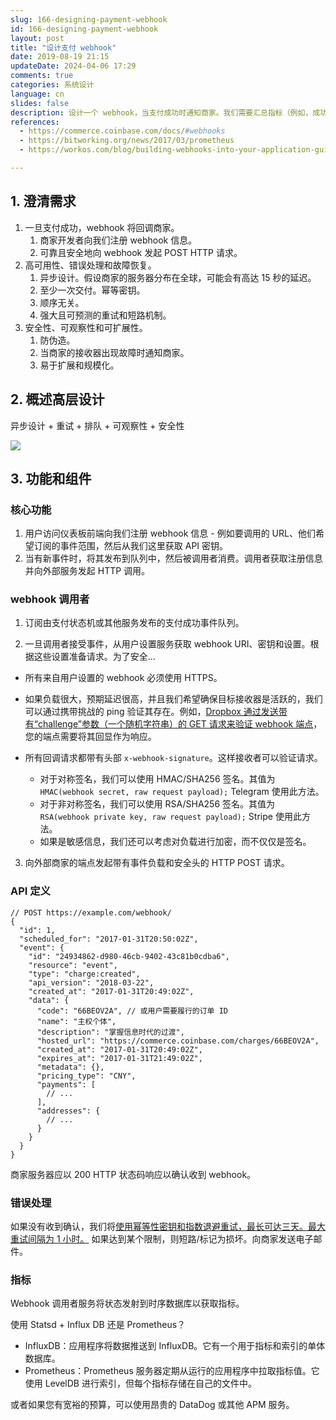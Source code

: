```yaml
---
slug: 166-designing-payment-webhook
id: 166-designing-payment-webhook
layout: post
title: "设计支付 webhook"
date: 2019-08-19 21:15
updateDate: 2024-04-06 17:29
comments: true
categories: 系统设计
language: cn
slides: false
description: 设计一个 webhook，当支付成功时通知商家。我们需要汇总指标（例如，成功与失败）并在仪表板上显示。
references:
  - https://commerce.coinbase.com/docs/#webhooks
  - https://bitworking.org/news/2017/03/prometheus
  - https://workos.com/blog/building-webhooks-into-your-application-guidelines-and-best-practices

---
```


## 1. 澄清需求

1. 一旦支付成功，webhook 将回调商家。
    1. 商家开发者向我们注册 webhook 信息。
    2. 可靠且安全地向 webhook 发起 POST HTTP 请求。
2. 高可用性、错误处理和故障恢复。
    1. 异步设计。假设商家的服务器分布在全球，可能会有高达 15 秒的延迟。
    2. 至少一次交付。幂等密钥。
    3. 顺序无关。
    4. 强大且可预测的重试和短路机制。
3. 安全性、可观察性和可扩展性。
    1. 防伪造。
    2. 当商家的接收器出现故障时通知商家。
    3. 易于扩展和规模化。

## 2. 概述高层设计

异步设计 + 重试 + 排队 + 可观察性 + 安全性

![](https://tp-misc.b-cdn.net/blockeden/designing-payment-webhook@2x.webp)

## 3. 功能和组件

### 核心功能

1. 用户访问仪表板前端向我们注册 webhook 信息 - 例如要调用的 URL、他们希望订阅的事件范围，然后从我们这里获取 API 密钥。
2. 当有新事件时，将其发布到队列中，然后被调用者消费。调用者获取注册信息并向外部服务发起 HTTP 调用。

### webhook 调用者

1. 订阅由支付状态机或其他服务发布的支付成功事件队列。

2. 一旦调用者接受事件，从用户设置服务获取 webhook URI、密钥和设置。根据这些设置准备请求。为了安全...

  * 所有来自用户设置的 webhook 必须使用 HTTPS。

  * 如果负载很大，预期延迟很高，并且我们希望确保目标接收器是活跃的，我们可以通过携带挑战的 ping 验证其存在。例如，[Dropbox 通过发送带有“challenge”参数（一个随机字符串）的 GET 请求来验证 webhook 端点](https://www.dropbox.com/developers/reference/webhooks#documentation)，您的端点需要将其回显作为响应。
  * 所有回调请求都带有头部 `x-webhook-signature`。这样接收者可以验证请求。
    * 对于对称签名，我们可以使用 HMAC/SHA256 签名。其值为 `HMAC(webhook secret, raw request payload);` Telegram 使用此方法。
    * 对于非对称签名，我们可以使用 RSA/SHA256 签名。其值为 `RSA(webhook private key, raw request payload);` Stripe 使用此方法。
    * 如果是敏感信息，我们还可以考虑对负载进行加密，而不仅仅是签名。

3. 向外部商家的端点发起带有事件负载和安全头的 HTTP POST 请求。

### API 定义

```json5
// POST https://example.com/webhook/
{
  "id": 1,
  "scheduled_for": "2017-01-31T20:50:02Z",
  "event": {
    "id": "24934862-d980-46cb-9402-43c81b0cdba6",
    "resource": "event",
    "type": "charge:created",
    "api_version": "2018-03-22",
    "created_at": "2017-01-31T20:49:02Z",
    "data": {
      "code": "66BEOV2A", // 或用户需要履行的订单 ID
      "name": "主权个体",
      "description": "掌握信息时代的过渡",
      "hosted_url": "https://commerce.coinbase.com/charges/66BEOV2A",
      "created_at": "2017-01-31T20:49:02Z",
      "expires_at": "2017-01-31T21:49:02Z",
      "metadata": {},
      "pricing_type": "CNY",
      "payments": [
        // ...
      ],
      "addresses": {
        // ...
      }
    }
  }
}
```

商家服务器应以 200 HTTP 状态码响应以确认收到 webhook。

### 错误处理

如果没有收到确认，我们将[使用幂等性密钥和指数退避重试，最长可达三天。最大重试间隔为 1 小时。](https://puncsky.com/notes/43-how-to-design-robust-and-predictable-apis-with-idempotency) 如果达到某个限制，则短路/标记为损坏。向商家发送电子邮件。

### 指标

Webhook 调用者服务将状态发射到时序数据库以获取指标。

使用 Statsd + Influx DB 还是 Prometheus？

* InfluxDB：应用程序将数据推送到 InfluxDB。它有一个用于指标和索引的单体数据库。
* Prometheus：Prometheus 服务器定期从运行的应用程序中拉取指标值。它使用 LevelDB 进行索引，但每个指标存储在自己的文件中。

或者如果您有宽裕的预算，可以使用昂贵的 DataDog 或其他 APM 服务。